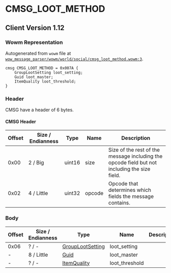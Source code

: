 # CMSG_LOOT_METHOD

## Client Version 1.12

### Wowm Representation

Autogenerated from `wowm` file at [`wow_message_parser/wowm/world/social/cmsg_loot_method.wowm:3`](https://github.com/gtker/wow_messages/tree/main/wow_message_parser/wowm/world/social/cmsg_loot_method.wowm#L3).
```rust,ignore
cmsg CMSG_LOOT_METHOD = 0x007A {
    GroupLootSetting loot_setting;
    Guid loot_master;
    ItemQuality loot_threshold;
}
```
### Header

CMSG have a header of 6 bytes.

#### CMSG Header

| Offset | Size / Endianness | Type   | Name   | Description |
| ------ | ----------------- | ------ | ------ | ----------- |
| 0x00   | 2 / Big           | uint16 | size   | Size of the rest of the message including the opcode field but not including the size field.|
| 0x02   | 4 / Little        | uint32 | opcode | Opcode that determines which fields the message contains.|

### Body

| Offset | Size / Endianness | Type | Name | Description | Comment |
| ------ | ----------------- | ---- | ---- | ----------- | ------- |
| 0x06 | ? / - | [GroupLootSetting](grouplootsetting.md) | loot_setting |  |  |
| - | 8 / Little | [Guid](../spec/packed-guid.md) | loot_master |  |  |
| - | ? / - | [ItemQuality](itemquality.md) | loot_threshold |  |  |

